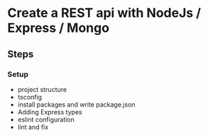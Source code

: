 # Create a REST api with NodeJs / Express / Mongo

## Steps

### Setup

- project structure
- tsconfig
- install packages and write package.json
- Adding Express types
- eslint configuration
- lint and fix
